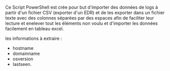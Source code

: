 
Ce Script PowerShell est crée pour but d'importer des données de logs à partir d'un fichier CSV (exporter d'un EDR) et de les exporter dans un fichier texte avec des colonnes séparées par des espaces afin de faciliter leur lecture et enelever tout les éléments non voulu et d'importer les données facilement en tableau excel.

les informations à extraire :

- hostname
- domainname
- osversion
- lastseen. 